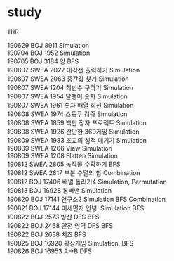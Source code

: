# study
111R

190629 BOJ  8911 Simulation<br/>
190704 BOJ  1952 Simulation <br/>
190705 BOJ  3184 양 BFS<br/>
190807 SWEA 2027 대각선 출력하기 Simulation <br/>
190807 SWEA 2063 중간값 찾기 Simulation <br/>
190807 SWEA 1204 최빈수 구하기 Simulation <br/>
190807 SWEA 1954 달팽이 숫자 Simulation <br/>
190807 SWEA 1961 숫자 배열 회전 Simulation <br/>
190808 SWEA 1974 스도쿠 검증 Simulation <br/>
190808 SWEA 1859 백만 장자 프로젝트 Simulation <br/>
190808 SWEA 1926 간단한 369게임 Simulation <br/>
190809 SWEA 1983 조교의 성적 매기기 Simulation <br/>
190809 SWEA 1206 View Simulation <br/>
190809 SWEA 1208 Flatten Simulation <br/>
190812 SWEA 2805 농작물 수확하기 BFS <br/>
190812 SWEA 2817 부분 수열의 합 Combination <br/>
190812 BOJ 17406 배열 돌리기4 Simulation, Permutation <br/>
190813 BOJ 16928 봄버맨 Simulation <br/>
190820 BOJ 17141 연구소2 Simulation BFS Combination <br/>
190821 BOJ 17144 미세먼지 안녕! Simulation BFS<br/>
190822 BOJ 2573 빙산 DFS BFS<br/>
190822 BOJ 2468 안전 영역 DFS BFS<br/>
190822 BOJ 2638 치즈 BFS<br/>
190825 BOJ 16920 확장게임 Simulation, BFS<br/>
190826 BOJ 16953 A->B DFS<br/>
